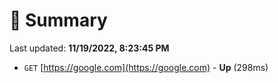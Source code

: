 # 📖 Summary
Last updated: **11/19/2022, 8:23:45 PM**

- `GET` [https://google.com](https://google.com) - **Up** (298ms)
